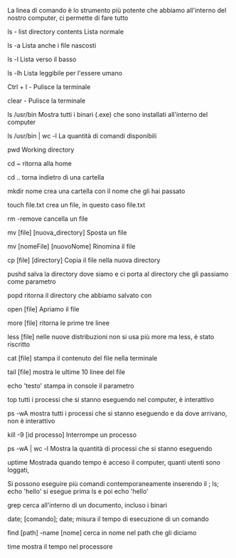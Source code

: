 La linea di comando è lo strumento più potente che abbiamo all'interno del nostro computer, ci permette di fare tutto

ls - list directory contents
Lista normale

ls -a
Lista anche i file nascosti

ls -l 
Lista verso il basso

ls -lh
Lista leggibile per l'essere umano

Ctrl + l - Pulisce la terminale

clear - Pulisce la terminale

ls /usr/bin
Mostra tutti i binari (.exe) che sono installati all'interno del computer

ls /usr/bin | wc -l
La quantità di comandi disponibili

pwd
Working directory

cd ~ 
ritorna alla home

cd .. 
torna indietro di una cartella

mkdir nome
crea una cartella con il nome che gli hai passato

touch file.txt
crea un file, in questo caso file.txt

rm -remove
cancella un file

mv [file] [nuova_directory]
Sposta un file

mv [nomeFile] [nuovoNome]
Rinomina il file

cp [file] [directory]
Copia il file nella nuova directory

pushd
salva la directory dove siamo e ci porta al directory che gli passiamo come parametro

popd
ritorna il directory che abbiamo salvato con 

open [file]
Apriamo il file

more [file]
ritorna le prime tre linee 

less [file]
nelle nuove distribuzioni non si usa più more ma less, è stato riscritto

cat [file]
stampa il contenuto del file nella terminale

tail [file]
mostra le ultime 10 linee del file

echo 'testo'
stampa in console il parametro

top
tutti i processi che si stanno eseguendo nel computer, è interattivo

ps -wA
mostra tutti i processi che si stanno eseguendo e da dove arrivano, non è interattivo

kill -9 [id processo]
Interrompe un processo

ps -wA | wc -l
Mostra la quantità di processi che si stanno eseguendo

uptime
Mostrada quando tempo è acceso il computer, quanti utenti sono loggati, 

Si possono eseguire più comandi contemporaneamente inserendo il ;
ls; echo 'hello'
si esegue prima ls e poi echo 'hello'

grep
cerca all'interno di un documento, incluso i binari

date; [comando]; date;
misura il tempo di esecuzione di un comando

find [path] -name [nome]
cerca in nome nel path che gli diciamo

time
mostra il tempo nel processore